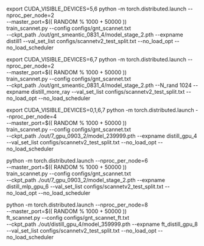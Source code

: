 export CUDA_VISIBLE_DEVICES=5,6
python -m torch.distributed.launch --nproc_per_node=2 \
       --master_port=$(( RANDOM % 1000 + 50000 )) \
       train_scannet.py --config configs/gnt_scannet.txt \
       --ckpt_path ./out/gnt_smeantic_0831_4/model_stage_2.pth --expname distill1 --val_set_list configs/scannetv2_test_split.txt --no_load_opt --no_load_scheduler


export CUDA_VISIBLE_DEVICES=6,7
python -m torch.distributed.launch --nproc_per_node=2 \
       --master_port=$(( RANDOM % 1000 + 50000 )) \
       train_scannet.py --config configs/gnt_scannet.txt \
       --ckpt_path ./out/gnt_smeantic_0831_4/model_stage_2.pth --N_rand 1024 --expname distill_more_ray --val_set_list configs/scannetv2_test_split.txt --no_load_opt --no_load_scheduler




export CUDA_VISIBLE_DEVICES=0,1,6,7
python -m torch.distributed.launch --nproc_per_node=4 \
       --master_port=$(( RANDOM % 1000 + 50000 )) \
       train_scannet.py --config configs/gnt_scannet.txt \
       --ckpt_path ./out/7_gpu_0903_2/model_239999.pth --expname distill_gpu_4 --val_set_list configs/scannetv2_test_split.txt --no_load_opt --no_load_scheduler



python -m torch.distributed.launch --nproc_per_node=6 \
       --master_port=$(( RANDOM % 1000 + 50000 )) \
       train_scannet.py --config configs/gnt_scannet.txt \
       --ckpt_path ./out/7_gpu_0903_2/model_stage_2.pth --expname distill_mlp_gpu_6 --val_set_list configs/scannetv2_test_split.txt --no_load_opt --no_load_scheduler



python -m torch.distributed.launch --nproc_per_node=8 \
       --master_port=$(( RANDOM % 1000 + 50000 )) \
       ft_scannet.py --config configs/gnt_scannet_ft.txt \
       --ckpt_path ./out/distill_gpu_4/model_359999.pth --expname ft_distill_gpu_8 --val_set_list configs/scannetv2_test_split.txt --no_load_opt --no_load_scheduler